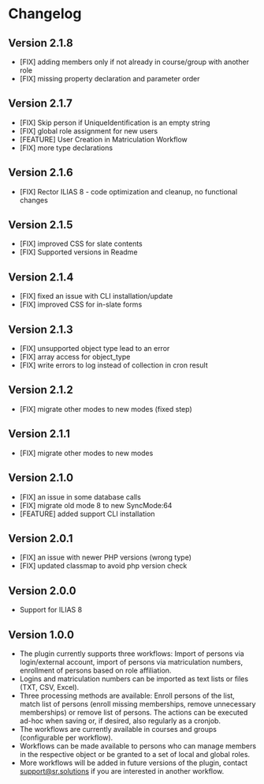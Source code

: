 # Changelog

## Version 2.1.8

- [FIX] adding members only if not already in course/group with another role
- [FIX] missing property declaration and parameter order

## Version 2.1.7

- [FIX] Skip person if UniqueIdentification is an empty string
- [FIX] global role assignment  for new users
- [FEATURE] User Creation in Matriculation Workflow
- [FIX] more type declarations

## Version 2.1.6
- [FIX] Rector ILIAS 8 - code optimization and cleanup, no functional changes

## Version 2.1.5

- [FIX] improved CSS for slate contents
- [FIX] Supported versions in Readme

## Version 2.1.4

- [FIX] fixed an issue with CLI installation/update
- [FIX] improved CSS for in-slate forms

## Version 2.1.3

- [FIX] unsupported object type lead to an error
- [FIX] array access for object_type
- [FIX] write errors to log instead of collection in cron result

## Version 2.1.2

- [FIX] migrate other modes to new modes (fixed step)

## Version 2.1.1

- [FIX] migrate other modes to new modes

## Version 2.1.0

- [FIX] an issue in some database calls
- [FIX] migrate old mode 8 to new SyncMode:64
- [FEATURE] added support CLI installation

## Version 2.0.1

- [FIX] an issue with newer PHP versions (wrong type)
- [FIX] updated classmap to avoid php version check

## Version 2.0.0

- Support for ILIAS 8

## Version 1.0.0

- The plugin currently supports three workflows: Import of persons via
  login/external account, import of persons via matriculation numbers,
  enrollment of persons based on role affiliation.
- Logins and matriculation numbers can be imported as text lists or files (TXT,
  CSV, Excel).
- Three processing methods are available: Enroll persons of the list, match list
  of persons (enroll missing memberships, remove unnecessary memberships) or
  remove list of persons.
  The actions can be executed ad-hoc when saving or, if desired, also regularly
  as a cronjob.
- The workflows are currently available in courses and groups (configurable per
  workflow).
- Workflows can be made available to persons who can manage members in the
  respective object or be granted to a set of local and global roles.
- More workflows will be added in future versions of the plugin, contact
  support@sr.solutions if you are interested in another workflow.


